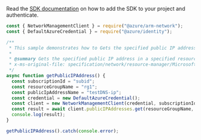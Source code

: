 Read the [SDK documentation](https://github.com/Azure/azure-sdk-for-js/blob/%40azure%2Farm-network_27.0.0/sdk/network/arm-network/README.md) on how to add the SDK to your project and authenticate.

```javascript
const { NetworkManagementClient } = require("@azure/arm-network");
const { DefaultAzureCredential } = require("@azure/identity");

/**
 * This sample demonstrates how to Gets the specified public IP address in a specified resource group.
 *
 * @summary Gets the specified public IP address in a specified resource group.
 * x-ms-original-file: specification/network/resource-manager/Microsoft.Network/stable/2021-05-01/examples/PublicIpAddressGet.json
 */
async function getPublicIPAddress() {
  const subscriptionId = "subid";
  const resourceGroupName = "rg1";
  const publicIpAddressName = "testDNS-ip";
  const credential = new DefaultAzureCredential();
  const client = new NetworkManagementClient(credential, subscriptionId);
  const result = await client.publicIPAddresses.get(resourceGroupName, publicIpAddressName);
  console.log(result);
}

getPublicIPAddress().catch(console.error);
```

